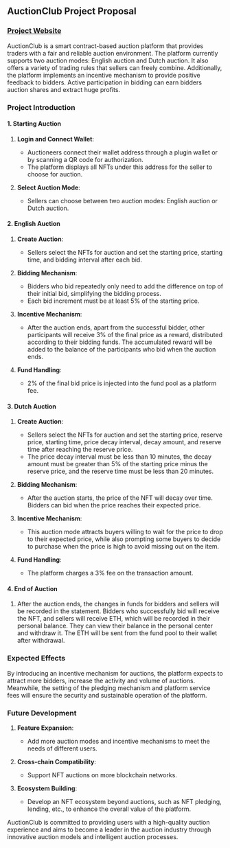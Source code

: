 ## AuctionClub Project Proposal
### [Project Website](https://auctionclub.github.io/frontend/)

AuctionClub is a smart contract-based auction platform that provides traders with a fair and reliable auction environment. The platform currently supports two auction modes: English auction and Dutch auction. It also offers a variety of trading rules that sellers can freely combine. Additionally, the platform implements an incentive mechanism to provide positive feedback to bidders. Active participation in bidding can earn bidders auction shares and extract huge profits.

### Project Introduction
#### 1. Starting Auction

1. **Login and Connect Wallet**:
   - Auctioneers connect their wallet address through a plugin wallet or by scanning a QR code for authorization.
   - The platform displays all NFTs under this address for the seller to choose for auction.

2. **Select Auction Mode**:
   - Sellers can choose between two auction modes: English auction or Dutch auction.

#### 2. English Auction

1. **Create Auction**:
   - Sellers select the NFTs for auction and set the starting price, starting time, and bidding interval after each bid.

2. **Bidding Mechanism**:
   - Bidders who bid repeatedly only need to add the difference on top of their initial bid, simplifying the bidding process.
   - Each bid increment must be at least 5% of the starting price.

3. **Incentive Mechanism**:
   - After the auction ends, apart from the successful bidder, other participants will receive 3% of the final price as a reward, distributed according to their bidding funds. The accumulated reward will be added to the balance of the participants who bid when the auction ends.

4. **Fund Handling**:
   - 2% of the final bid price is injected into the fund pool as a platform fee.

#### 3. Dutch Auction

1. **Create Auction**:
   - Sellers select the NFTs for auction and set the starting price, reserve price, starting time, price decay interval, decay amount, and reserve time after reaching the reserve price.
   - The price decay interval must be less than 10 minutes, the decay amount must be greater than 5% of the starting price minus the reserve price, and the reserve time must be less than 20 minutes.

2. **Bidding Mechanism**:
   - After the auction starts, the price of the NFT will decay over time. Bidders can bid when the price reaches their expected price.

3. **Incentive Mechanism**:
   - This auction mode attracts buyers willing to wait for the price to drop to their expected price, while also prompting some buyers to decide to purchase when the price is high to avoid missing out on the item.

4. **Fund Handling**:
   - The platform charges a 3% fee on the transaction amount.

#### 4. End of Auction

1. After the auction ends, the changes in funds for bidders and sellers will be recorded in the statement. Bidders who successfully bid will receive the NFT, and sellers will receive ETH, which will be recorded in their personal balance. They can view their balance in the personal center and withdraw it. The ETH will be sent from the fund pool to their wallet after withdrawal.

### Expected Effects

By introducing an incentive mechanism for auctions, the platform expects to attract more bidders, increase the activity and volume of auctions. Meanwhile, the setting of the pledging mechanism and platform service fees will ensure the security and sustainable operation of the platform.

### Future Development

1. **Feature Expansion**:
   - Add more auction modes and incentive mechanisms to meet the needs of different users.

2. **Cross-chain Compatibility**:
   - Support NFT auctions on more blockchain networks.

3. **Ecosystem Building**:
   - Develop an NFT ecosystem beyond auctions, such as NFT pledging, lending, etc., to enhance the overall value of the platform.

AuctionClub is committed to providing users with a high-quality auction experience and aims to become a leader in the auction industry through innovative auction models and intelligent auction processes.